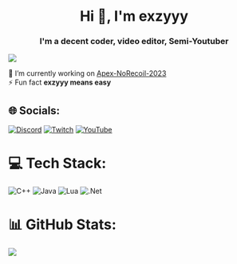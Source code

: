 <h1 align="center">Hi 👋, I'm exzyyy</h1>
<h3 align="center">I'm a decent coder, video editor, Semi-Youtuber</h3>

![](https://visitcount.itsvg.in/api?id=exzyyywakeup&icon=2&color=12)

🔭 I’m currently working on [Apex-NoRecoil-2023](https://github.com/exzyyywakeup/Apex-NoRecoil-2023)<br>⚡ Fun fact **exzyyy means easy**


## 🌐 Socials:
[![Discord](https://img.shields.io/badge/Discord-%237289DA.svg?logo=discord&logoColor=white)](https://discord.gg/https://discord.gg/m2ME7kBKer) [![Twitch](https://img.shields.io/badge/Twitch-%239146FF.svg?logo=Twitch&logoColor=white)](https://twitch.tv/exzyyywakeup) [![YouTube](https://img.shields.io/badge/YouTube-%23FF0000.svg?logo=YouTube&logoColor=white)](https://youtube.com/@exzyyyoff) 

# 💻 Tech Stack:
![C++](https://img.shields.io/badge/c++-%2300599C.svg?style=for-the-badge&logo=c%2B%2B&logoColor=white) ![Java](https://img.shields.io/badge/java-%23ED8B00.svg?style=for-the-badge&logo=java&logoColor=white) ![Lua](https://img.shields.io/badge/lua-%232C2D72.svg?style=for-the-badge&logo=lua&logoColor=white) ![.Net](https://img.shields.io/badge/.NET-5C2D91?style=for-the-badge&logo=.net&logoColor=white)
# 📊 GitHub Stats:
![](https://github-readme-stats.vercel.app/api?username=exzyyywakeup&theme=swift&hide_border=true&include_all_commits=false&count_private=false)<br/>
